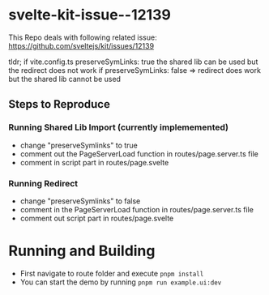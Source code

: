 # svelte-kit-issue--12139
This Repo deals with following related issue:  https://github.com/sveltejs/kit/issues/12139


tldr; if vite.config.ts preserveSymLinks: true the shared lib can be used but the redirect does not work if  preserveSymLinks: false => redirect does work but the shared lib cannot be used

## Steps to Reproduce

### Running Shared Lib Import (currently implememented)

- change "preserveSymlinks" to true
- comment out the  PageServerLoad function in routes/page.server.ts file
- comment in  script part in routes/page.svelte


### Running Redirect 
- change "preserveSymlinks" to false
- comment in the  PageServerLoad function in routes/page.server.ts file
- comment out script part in routes/page.svelte


# Running and Building

- First navigate to route folder and execute `pnpm install`
- You can start the demo by running `pnpm run example.ui:dev`
